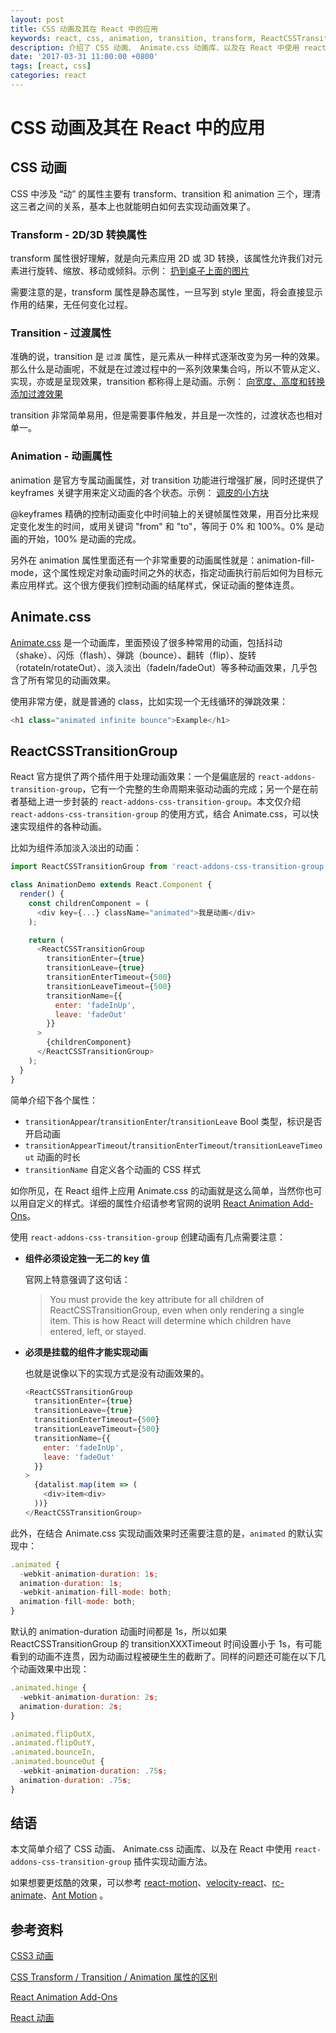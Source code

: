 ```yaml
---
layout: post
title: CSS 动画及其在 React 中的应用
keywords: react, css, animation, transition, transform, ReactCSSTransitionGroup, react-addons-css-transition-group, Animate.css
description: 介绍了 CSS 动画、 Animate.css 动画库、以及在 React 中使用 react-addons-css-transition-group 插件实现动画方法
date: '2017-03-31 11:00:00 +0800'
tags: [react, css]
categories: react
---
```


# CSS 动画及其在 React 中的应用


## CSS 动画

CSS 中涉及 “动” 的属性主要有 transform、transition 和 animation 三个，理清这三者之间的关系，基本上也就能明白如何去实现动画效果了。

### Transform - 2D/3D 转换属性

transform 属性很好理解，就是向元素应用 2D 或 3D 转换，该属性允许我们对元素进行旋转、缩放、移动或倾斜。示例： [扔到桌子上面的图片](http://www.w3school.com.cn/tiy/t.asp?f=css3_image_gallery)

需要注意的是，transform 属性是静态属性，一旦写到 style 里面，将会直接显示作用的结果，无任何变化过程。

### Transition - 过渡属性

准确的说，transition 是 `过渡` 属性，是元素从一种样式逐渐改变为另一种的效果。那么什么是动画呢，不就是在过渡过程中的一系列效果集合吗，所以不管从定义、实现，亦或是呈现效果，transition 都称得上是动画。示例： [向宽度、高度和转换添加过渡效果](http://www.w3school.com.cn/tiy/t.asp?f=css3_transition2)

transition 非常简单易用，但是需要事件触发，并且是一次性的，过渡状态也相对单一。

### Animation - 动画属性

animation 是官方专属动画属性，对 transition 功能进行增强扩展，同时还提供了 keyframes 关键字用来定义动画的各个状态。示例： [调皮的小方块](http://www.w3school.com.cn/tiy/t.asp?f=css3_animation5)

@keyframes 精确的控制动画变化中时间轴上的关键帧属性效果，用百分比来规定变化发生的时间，或用关键词 "from" 和 "to"，等同于 0% 和 100%。0% 是动画的开始，100% 是动画的完成。

另外在 animation 属性里面还有一个非常重要的动画属性就是：animation-fill-mode，这个属性规定对象动画时间之外的状态，指定动画执行前后如何为目标元素应用样式。这个很方便我们控制动画的结尾样式，保证动画的整体连贯。


## Animate.css

[Animate.css](https://daneden.github.io/animate.css/) 是一个动画库，里面预设了很多种常用的动画，包括抖动（shake）、闪烁（flash）、弹跳（bounce）、翻转（flip）、旋转（rotateIn/rotateOut）、淡入淡出（fadeIn/fadeOut）等多种动画效果，几乎包含了所有常见的动画效果。

使用非常方便，就是普通的 class，比如实现一个无线循环的弹跳效果：

```javascript
<h1 class="animated infinite bounce">Example</h1>
```

## ReactCSSTransitionGroup

React 官方提供了两个插件用于处理动画效果：一个是偏底层的 `react-addons-transition-group`，它有一个完整的生命周期来驱动动画的完成；另一个是在前者基础上进一步封装的 `react-addons-css-transition-group`。本文仅介绍 `react-addons-css-transition-group` 的使用方式，结合 Animate.css，可以快速实现组件的各种动画。

比如为组件添加淡入淡出的动画：

```javascript
import ReactCSSTransitionGroup from 'react-addons-css-transition-group';

class AnimationDemo extends React.Component {
  render() {
    const childrenComponent = (
      <div key={...} className="animated">我是动画</div>
    );

    return (
      <ReactCSSTransitionGroup
        transitionEnter={true}
        transitionLeave={true}
        transitionEnterTimeout={500}
        transitionLeaveTimeout={500}
        transitionName={{
          enter: 'fadeInUp',
          leave: 'fadeOut'
        }}
      >
        {childrenComponent}
      </ReactCSSTransitionGroup>
    );
  }
}
```

简单介绍下各个属性：

- `transitionAppear`/`transitionEnter`/`transitionLeave` Bool 类型，标识是否开启动画
- `transitionAppearTimeout`/`transitionEnterTimeout`/`transitionLeaveTimeout` 动画的时长
- `transitionName` 自定义各个动画的 CSS 样式

如你所见，在 React 组件上应用 Animate.css 的动画就是这么简单，当然你也可以用自定义的样式。详细的属性介绍请参考官网的说明 [React Animation Add-Ons](https://facebook.github.io/react/docs/animation.html)。

使用 `react-addons-css-transition-group` 创建动画有几点需要注意：

- **组件必须设定独一无二的 key 值**

  官网上特意强调了这句话：

  > You must provide the key attribute for all children of ReactCSSTransitionGroup, even when only rendering a single item. This is how React will determine which children have entered, left, or stayed.

- **必须是挂载的组件才能实现动画**

  也就是说像以下的实现方式是没有动画效果的。

  ```javascript
  <ReactCSSTransitionGroup
    transitionEnter={true}
    transitionLeave={true}
    transitionEnterTimeout={500}
    transitionLeaveTimeout={500}
    transitionName={{
      enter: 'fadeInUp',
      leave: 'fadeOut'
    }}
  >
    {datalist.map(item => (
      <div>item<div>
    ))}
  </ReactCSSTransitionGroup>
  ```

此外，在结合 Animate.css 实现动画效果时还需要注意的是，`animated` 的默认实现中：

```javascript
.animated {
  -webkit-animation-duration: 1s;
  animation-duration: 1s;
  -webkit-animation-fill-mode: both;
  animation-fill-mode: both;
}
```

默认的 animation-duration 动画时间都是 1s，所以如果 ReactCSSTransitionGroup 的 transitionXXXTimeout 时间设置小于 1s，有可能看到的动画不连贯，因为动画过程被硬生生的截断了。同样的问题还可能在以下几个动画效果中出现：

```javascript
.animated.hinge {
  -webkit-animation-duration: 2s;
  animation-duration: 2s;
}

.animated.flipOutX,
.animated.flipOutY,
.animated.bounceIn,
.animated.bounceOut {
  -webkit-animation-duration: .75s;
  animation-duration: .75s;
}
```

## 结语

本文简单介绍了 CSS 动画、 Animate.css 动画库、以及在 React 中使用 `react-addons-css-transition-group` 插件实现动画方法。

如果想要更炫酷的效果，可以参考 [react-motion](https://github.com/chenglou/react-motion)、[velocity-react](https://github.com/twitter-fabric/velocity-react)、[rc-animate](https://github.com/react-component/animate)、[Ant Motion](https://motion.ant.design/) 。


## 参考资料

[CSS3 动画](http://www.w3school.com.cn/css3/css3_animation.asp)

[CSS Transform / Transition / Animation 属性的区别](http://blog.iwege.com/posts/the-different-between-transform-transition-animation.html)

[React Animation Add-Ons](https://facebook.github.io/react/docs/animation.html)

[React 动画](http://pinggod.com/2016/React-%E5%8A%A8%E7%94%BB/)
